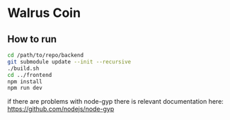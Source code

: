 # Walrus Coin

## How to run

```bash
cd /path/to/repo/backend
git submodule update --init --recursive
./build.sh
cd ../frontend
npm install
npm run dev
```

if there are problems with node-gyp there is relevant documentation here: https://github.com/nodejs/node-gyp  
